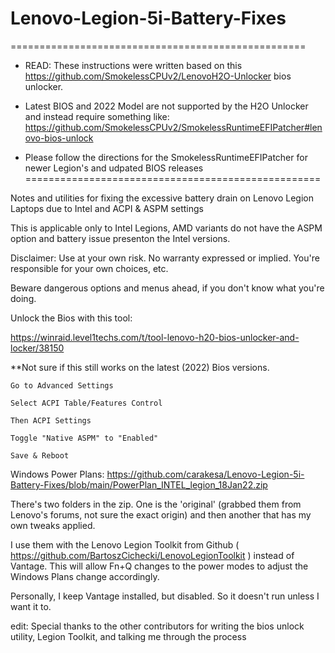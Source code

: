 # Lenovo-Legion-5i-Battery-Fixes


===================================================
* READ:   These instructions were written based on this https://github.com/SmokelessCPUv2/LenovoH2O-Unlocker bios unlocker.

* Latest BIOS and 2022 Model are not supported by the H2O Unlocker and instead require something like:  https://github.com/SmokelessCPUv2/SmokelessRuntimeEFIPatcher#lenovo-bios-unlock
 
* Please follow the directions for the SmokelessRuntimeEFIPatcher for newer Legion's and udpated BIOS releases
===================================================



Notes and utilities for fixing the excessive battery drain on Lenovo Legion Laptops due to Intel and ACPI &amp; ASPM settings


 This is applicable only to Intel Legions, AMD variants do not have the ASPM option and battery issue presenton the Intel versions.

Disclaimer: Use at your own risk. No warranty expressed or implied. You're responsible for your own choices, etc.

Beware dangerous options and menus ahead, if you don't know what you're doing.

Unlock the Bios with this tool: 

https://winraid.level1techs.com/t/tool-lenovo-h20-bios-unlocker-and-locker/38150

**Not sure if this still works on the latest (2022) Bios versions.

    Go to Advanced Settings

    Select ACPI Table/Features Control

    Then ACPI Settings

    Toggle "Native ASPM" to "Enabled"

    Save & Reboot

Windows Power Plans:  https://github.com/carakesa/Lenovo-Legion-5i-Battery-Fixes/blob/main/PowerPlan_INTEL_legion_18Jan22.zip


There's two folders in the zip. One is the 'original' (grabbed them from Lenovo's forums, not sure the exact origin) and then another that has my own tweaks applied. 

I use them with the Lenovo Legion Toolkit from Github ( https://github.com/BartoszCichecki/LenovoLegionToolkit ) instead of Vantage. This will allow Fn+Q changes to the power modes to adjust the Windows Plans change accordingly.

Personally, I keep Vantage installed, but disabled. So it doesn't run unless I want it to.

edit: Special thanks to the other contributors for writing the bios unlock utility, Legion Toolkit, and talking me through the process
